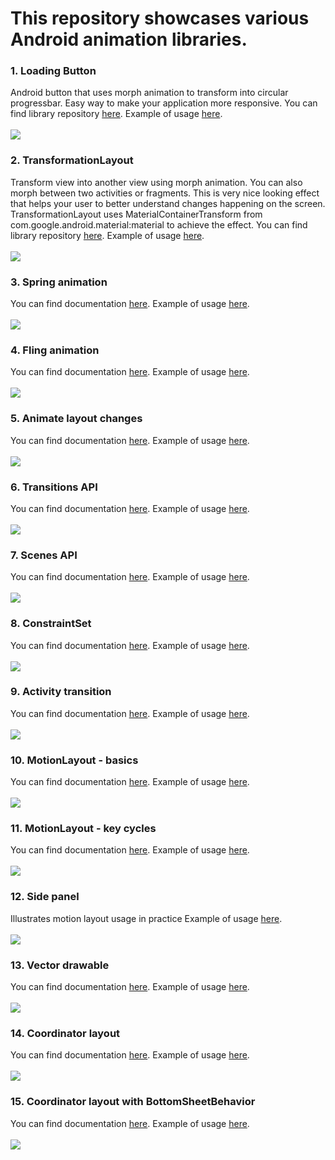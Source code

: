 # This repository showcases various Android animation libraries.

### 1. Loading Button
Android button that uses morph animation to transform into circular progressbar. Easy way to make your application more responsive.
You can find library repository [here](https://github.com/leandroBorgesFerreira/LoadingButtonAndroid). Example of usage [here](https://github.com/nomtek/android-animations/blob/master/app/src/main/java/com/nomtek/animations/demo/ProgressButtonFragment.kt).\
\
![](./gifs/progress_button.gif)
### 2. TransformationLayout
Transform view into another view using morph animation. You can also morph between two activities or fragments.
This is very nice looking effect that helps your user to better understand changes happening on the screen.
TransformationLayout uses MaterialContainerTransform from com.google.android.material:material to achieve the effect.
You can find library repository [here](https://github.com/skydoves/TransformationLayout). Example of usage [here](https://github.com/nomtek/android-animations/blob/master/app/src/main/java/com/nomtek/animations/demo/TransformationFragment.kt).\
\
![](./gifs/transformation.gif)
### 3. Spring animation
You can find documentation [here](https://developer.android.com/reference/androidx/dynamicanimation/animation/SpringAnimation). Example of usage [here](https://github.com/nomtek/android-animations/blob/master/app/src/main/java/com/nomtek/animations/demo/SpringFragment.kt).\
\
![](./gifs/spring.gif)
### 4. Fling animation
You can find documentation [here](https://developer.android.com/guide/topics/graphics/fling-animation). Example of usage [here](https://github.com/nomtek/android-animations/blob/master/app/src/main/java/com/nomtek/animations/demo/FlingFragment.kt).\
\
![](./gifs/fling.gif)
### 5. Animate layout changes
You can find documentation [here](https://developer.android.com/reference/android/animation/LayoutTransition). Example of usage [here](https://github.com/nomtek/android-animations/blob/master/app/src/main/java/com/nomtek/animations/demo/LayoutChangesFragment.kt).\
\
![](./gifs/animate_layout_changes.gif)
### 6. Transitions API
You can find documentation [here](https://developer.android.com/training/transitions). Example of usage [here](https://github.com/nomtek/android-animations/blob/master/app/src/main/java/com/nomtek/animations/demo/TransitionLayoutChangesFragment.kt).\
\
![](./gifs/transitions.gif)
### 7. Scenes API
You can find documentation [here](https://developer.android.com/reference/android/transition/Scene). Example of usage [here](https://github.com/nomtek/android-animations/blob/master/app/src/main/java/com/nomtek/animations/demo/SceneFragment.kt).\
\
![](./gifs/scenes.gif)
### 8. ConstraintSet
You can find documentation [here](https://developer.android.com/reference/androidx/constraintlayout/widget/ConstraintSet). Example of usage [here](https://github.com/nomtek/android-animations/blob/master/app/src/main/java/com/nomtek/animations/demo/ConstraintSetFragment.kt).\
\
![](./gifs/constraint.gif)
### 9. Activity transition
You can find documentation [here](https://developer.android.com/training/transitions/start-activity). Example of usage [here](https://github.com/nomtek/android-animations/blob/master/app/src/main/java/com/nomtek/animations/demo/ActivityTransitionFragment.kt).\
\
![](./gifs/activity_transition.gif)
### 10. MotionLayout - basics
You can find documentation [here](https://developer.android.com/training/constraint-layout/motionlayout). Example of usage [here](https://github.com/nomtek/android-animations/blob/master/app/src/main/java/com/nomtek/animations/demo/MotionLayoutFragment.kt).\
\
![](./gifs/motion.gif)
### 11. MotionLayout - key cycles
You can find documentation [here](https://developer.android.com/reference/androidx/constraintlayout/motion/widget/MotionLayout#keycycle). Example of usage [here](https://github.com/nomtek/android-animations/blob/master/app/src/main/java/com/nomtek/animations/demo/OtherMotionLayoutFragment.kt).\
\
![](./gifs/key_cycles.gif)
### 12. Side panel
Illustrates motion layout usage in practice Example of usage [here](https://github.com/nomtek/android-animations/blob/master/app/src/main/java/com/nomtek/animations/demo/SidePanelFragment.kt).\
\
![](./gifs/side_panel.gif)
### 13. Vector drawable
You can find documentation [here](https://developer.android.com/guide/topics/graphics/vector-drawable-resources). Example of usage [here](https://github.com/nomtek/android-animations/blob/master/app/src/main/java/com/nomtek/animations/demo/VectorDrawableFragment.kt).\
\
![](./gifs/vector_drawable.gif)
### 14. Coordinator layout
You can find documentation [here](https://developer.android.com/reference/androidx/coordinatorlayout/widget/CoordinatorLayout). Example of usage [here](https://github.com/nomtek/android-animations/blob/master/app/src/main/java/com/nomtek/animations/demo/CoordinatorLayoutFragment.kt).\
\
![](./gifs/coordinator.gif)
### 15. Coordinator layout with BottomSheetBehavior
You can find documentation [here](https://developer.android.com/reference/com/google/android/material/bottomsheet/BottomSheetBehavior). Example of usage [here](https://github.com/nomtek/android-animations/blob/master/app/src/main/java/com/nomtek/animations/demo/BottomSheetFragment.kt).\
\
![](./gifs/bottom_sheet.gif)